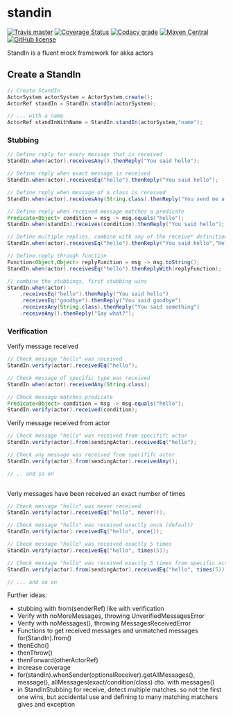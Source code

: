 # standin 

[![Travis master](https://img.shields.io/travis/ak80/standin/master.svg?maxAge=3600)](https://travis-ci.org/ak80/standin) [![Coverage Status](https://coveralls.io/repos/github/ak80/standin/badge.svg?maxAge=3600)](https://coveralls.io/github/ak80/standin?branch=master) [![Codacy grade](https://img.shields.io/codacy/grade/f8066f220fe74d27bacf984c61f5d5d4/master.svg?maxAge=3600)](https://www.codacy.com/app/josef-koch/standin/dashboard) [![Maven Central](https://maven-badges.herokuapp.com/maven-central/org.ak80.standin/standin-core/badge.svg?style=flat-square)](https://maven-badges.herokuapp.com/maven-central/org.ak80.standin/standin-core/) [![GitHub license](https://img.shields.io/badge/license-Apache%20License%202.0-blue.svg?style=flat)](http://www.apache.org/licenses/LICENSE-2.0)

StandIn is a fluent mock framework for akka actors

## Create a StandIn

```java
// Create StandIn
ActorSystem actorSystem = ActorSystem.create();
ActorRef standIn = StandIn.standIn(actorSystem);

// ... with a name
ActorRef standInWithName = StandIn.standIn(actorSystem,"name");
```

### Stubbing

```java
// Define reply for every message that is received
StandIn.when(actor).receivesAny().thenReply("You said hello");

// Define reply when exact message is received
StandIn.when(actor).receivesEq("hello").thenReply("You said hello");

// Define reply when message of a class is received
StandIn.when(actor).receivesAny(String.class).thenReply("You send me a String");

// Define reply when received message matches a predicate
Predicate<Object> condition = msg -> msg.equals("hello");
StandIn.when(standIn).receives(condition).thenReply("You said hello");

// Define multiple replies, combine with any of the receive* definitions
StandIn.when(actor).receivesEq("hello").thenReply("You said hello","Hello Again", "I refuse to say more hello");

// Define reply through function
Function<Object,Object> replyFunction = msg -> msg.toString();
StandIn.when(actor).receivesEq("hello").thenReplyWith(replyFunction);

// combine the stubbings, first stubbing wins
StandIn.when(actor)
    .receivesEq("hello").thenReply("You said hello")
    .receivesEq("goodbye").thenReply("You said goodbye")
    .receivesAny(String.class).thenReply("You said something")
    .receiveAny().thenReply("Say what?");
```

### Verification

Verify message received

```java
// Check message "hello" was received
StandIn.verify(actor).receivedEq("hello");

// Check message of specific type was received
StandIn.when(actor).receivedAny(String.class);

// Check message matches predicate
Predicate<Object> condition = msg -> msg.equals("hello");
StandIn.verify(actor).received(condition);
```

Verify message received from actor

```java
// Check message "hello" was received from specififc actor 
StandIn.verify(actor).from(sendingActor).receivedEq("hello");

// Check any message was received from specififc actor 
StandIn.verify(actor).from(sendingActor).receivedAny();

// .. and so on
    
```

Veriy messages have been received an exact number of times
```java
// Check message "hello" was never received
StandIn.verify(actor).receivedEq("hello", never());

// Check message "hello" was received exactly once (default)
StandIn.verify(actor).receivedEq("hello", once());

// Check message "hello" was received exactly 5 times
StandIn.verify(actor).receivedEq("hello", times(5));

// Check message "hello" was received exactly 5 times from specific actor
StandIn.verify(actor).from(sendingActor).receivedEq("hello", times(5));

// ... and so on
```
 
Further ideas:
 * stubbing with from(senderRef) like with verification
 * Verify with noMoreMessages, throwing UnverifiedMessagesError
 * Verify with noMessages(), throwing MessagesReceivedError
 * Functions to get received messages and unmatched messages for(StandIn).from()
 * thenEcho()
 * thenThrow()
 * thenForward(otherActorRef)
 * increase coverage
 * for(standIn).whenSender(optionalReceiver).getAllMessages(), message(), allMessages(exact/condition/class) dto. with messages()
 * in StandInStubbing for receive, detect multiple matches. so not the first one wins, but accidental use and defining to many matching matchers gives and exception
